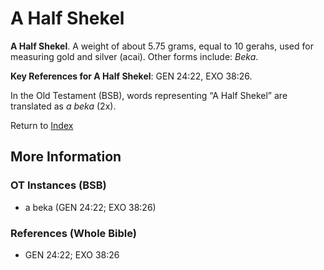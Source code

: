 # A Half Shekel
**A Half Shekel**. 
A weight of about 5.75 grams, equal to 10 gerahs, used for measuring gold and silver (acai). 
Other forms include: 
*Beka*. 


**Key References for A Half Shekel**: 
GEN 24:22, EXO 38:26. 


In the Old Testament (BSB), words representing “A Half Shekel” are translated as 
*a beka* (2x). 




Return to [Index](00-Index.md)

## More Information

### OT Instances (BSB)

* a beka (GEN 24:22; EXO 38:26)



### References (Whole Bible)

* GEN 24:22; EXO 38:26



